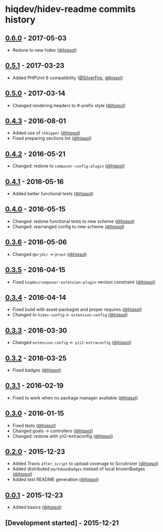 # hiqdev/hidev-readme commits history

## [0.6.0] - 2017-05-03

- Redone to new hidev ([@hiqsol])

## [0.5.1] - 2017-03-23

- Added PHPUnit 6 compatibility ([@SilverFire], [@hiqsol])

## [0.5.0] - 2017-03-14

- Changed rendering headers to #-prefix style ([@hiqsol])

## [0.4.3] - 2016-08-01

- Added use of `chkipper` ([@hiqsol])
- Fixed preparing sections list ([@hiqsol])

## [0.4.2] - 2016-05-21

- Changed: redone to `composer-config-plugin` ([@hiqsol])

## [0.4.1] - 2016-05-16

- Added better functional tests ([@hiqsol])

## [0.4.0] - 2016-05-15

- Changed: redone functional tests to new scheme ([@hiqsol])
- Changed: rearranged config to new scheme ([@hiqsol])

## [0.3.6] - 2016-05-06

- Changed `@prjdir` -> `@root` ([@hiqsol])

## [0.3.5] - 2016-04-15

- Fixed `hiqdev/composer-extension-plugin` version constraint ([@hiqsol])

## [0.3.4] - 2016-04-14

- Fixed build with asset-packagist and proper requires ([@hiqsol])
- Changed to `hidev-config` <- `extension-config` ([@hiqsol])

## [0.3.3] - 2016-03-30

- Changed `extension-config` <- `yii2-extraconfig` ([@hiqsol])

## [0.3.2] - 2016-03-25

- Fixed badges ([@hiqsol])

## [0.3.1] - 2016-02-19

- Fixed to work when no package manager available ([@hiqsol])

## [0.3.0] - 2016-01-15

- Fixed tests ([@hiqsol])
- Changed goals -> controllers ([@hiqsol])
- Changed: redone with yii2-extraconfig ([@hiqsol])

## [0.2.0] - 2015-12-23

- Added Travis `after_script` to upload coverage to Scrutinizer ([@hiqsol])
- Added distributed `markdownBadges` instead of local knownBadges ([@hiqsol])
- Added text README generation ([@hiqsol])

## [0.0.1] - 2015-12-23

- Added basics ([@hiqsol])

## [Development started] - 2015-12-21

[@hiqsol]: https://github.com/hiqsol
[sol@hiqdev.com]: https://github.com/hiqsol
[@SilverFire]: https://github.com/SilverFire
[d.naumenko.a@gmail.com]: https://github.com/SilverFire
[@tafid]: https://github.com/tafid
[andreyklochok@gmail.com]: https://github.com/tafid
[@BladeRoot]: https://github.com/BladeRoot
[bladeroot@gmail.com]: https://github.com/BladeRoot
[Under development]: https://github.com/hiqdev/hidev-readme/compare/0.5.1...HEAD
[0.4.3]: https://github.com/hiqdev/hidev-readme/compare/0.4.2...0.4.3
[0.4.2]: https://github.com/hiqdev/hidev-readme/compare/0.4.1...0.4.2
[0.4.1]: https://github.com/hiqdev/hidev-readme/compare/0.4.0...0.4.1
[0.4.0]: https://github.com/hiqdev/hidev-readme/compare/0.3.6...0.4.0
[0.3.6]: https://github.com/hiqdev/hidev-readme/compare/0.3.5...0.3.6
[0.3.5]: https://github.com/hiqdev/hidev-readme/compare/0.3.4...0.3.5
[0.3.4]: https://github.com/hiqdev/hidev-readme/compare/0.3.3...0.3.4
[0.3.3]: https://github.com/hiqdev/hidev-readme/compare/0.3.2...0.3.3
[0.3.2]: https://github.com/hiqdev/hidev-readme/compare/0.3.1...0.3.2
[0.3.1]: https://github.com/hiqdev/hidev-readme/compare/0.3.0...0.3.1
[0.3.0]: https://github.com/hiqdev/hidev-readme/compare/0.2.0...0.3.0
[0.2.0]: https://github.com/hiqdev/hidev-readme/compare/0.0.1...0.2.0
[0.0.1]: https://github.com/hiqdev/hidev-readme/releases/tag/0.0.1
[0.5.0]: https://github.com/hiqdev/hidev-readme/compare/0.4.3...0.5.0
[0.5.1]: https://github.com/hiqdev/hidev-readme/compare/0.5.0...0.5.1
[0.6.0]: https://github.com/hiqdev/hidev-readme/compare/0.5.1...0.6.0

